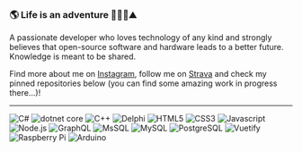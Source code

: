 ### :earth_americas: Life is an adventure :sunrise_over_mountains::biking_man::mountain:

A passionate developer who loves technology of any kind and strongly believes that open-source software and hardware leads to a better future. Knowledge is meant to be shared.

Find more about me on [Instagram](https://www.instagram.com/juliannojungle/), follow me on [Strava](https://www.strava.com/athletes/julianno) and check my pinned repositories below (you can find some amazing work in progress there...)!

---
![C#](https://img.shields.io/static/v1?logo=csharp&message=C%23&label=%E2%80%8C&color=purple)
![dotnet core](https://img.shields.io/static/v1?logo=visualstudiocode&message=dotnet%20core&label=%E2%80%8C&color=blue)
![C++](https://img.shields.io/static/v1?logo=cplusplus&message=C%2b%2b&label=%E2%80%8C&color=lightgray)
![Delphi](https://img.shields.io/static/v1?logo=delphi&message=Delphi&label=%E2%80%8C&color=EE1F35)
![HTML5](https://img.shields.io/static/v1?logo=html5&message=HTML5&label=%E2%80%8C&color=orange&logoColor=orange)
![CSS3](https://img.shields.io/static/v1?logo=css3&message=CSS3&label=%E2%80%8C&color=1572B6)
![Javascript](https://img.shields.io/static/v1?logo=javascript&message=Javascript&label=%E2%80%8C&color=ffff00&logoColor=ffff00)
![Node.js](https://img.shields.io/static/v1?logo=nodedotjs&message=Node.js&label=%E2%80%8C&color=brightgreen&logoColor=brightgreen)
![GraphQL](https://img.shields.io/static/v1?logo=graphql&message=GraphQL&label=%E2%80%8C&color=E10098)
![MsSQL](https://img.shields.io/static/v1?logo=microsoftsqlserver&message=MsSQL&label=%E2%80%8C&color=CC2927&logoColor=white)
![MySQL](https://img.shields.io/static/v1?logo=mysql&message=MySQL&label=%E2%80%8C&color=4479A1&logoColor=white)
![PostgreSQL](https://img.shields.io/static/v1?logo=postgresql&message=PostgreSQL&label=%E2%80%8C&color=4169E1&logoColor=white)
![Vuetify](https://img.shields.io/static/v1?logo=vuetify&message=Vuetify&label=%E2%80%8C&color=65C2F7&logoColor=white)
![Raspberry Pi](https://img.shields.io/static/v1?logo=raspberrypi&message=Raspberry%20Pi&label=%E2%80%8C&color=FC054F&logoColor=white)
![Arduino](https://img.shields.io/static/v1?logo=arduino&message=Arduino&label=%E2%80%8C&color=00979D&logoColor=white)

<!--
**juliannojungle/juliannojungle** is a ✨ _special_ ✨ repository because its `README.md` (this file) appears on your GitHub profile.

Here are some ideas to get you started:

- 🔭 I’m currently working on ...
- 🌱 I’m currently learning ...
- 👯 I’m looking to collaborate on ...
- 🤔 I’m looking for help with ...
- 💬 Ask me about ...
- 📫 How to reach me: ...
- 😄 Pronouns: ...
- ⚡ Fun fact: ...
-->
